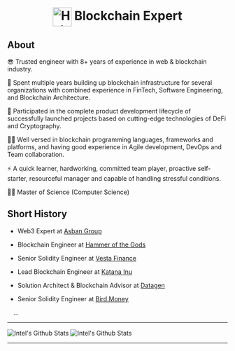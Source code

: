 <h1 align="center"><img align="center" width="43" alt="Hi there!" src="https://raw.githubusercontent.com/MartinHeinz/MartinHeinz/master/wave.gif" /> Blockchain Expert</h1>

## About

😎 Trusted engineer with 8+ years of experience in web & blockchain industry.

🔭 Spent multiple years building up blockchain infrastructure for several organizations with combined experience in FinTech, Software Engineering, and Blockchain Architecture.

🚀 Participated in the complete product development lifecycle of successfully launched projects based on cutting-edge technologies of DeFi and Cryptography.

👨‍💻 Well versed in blockchain programming languages, frameworks and platforms,  and having good experience in Agile development, DevOps and Team collaboration.

⚡ A quick learner, hardworking, committed team player, proactive self-starter, resourceful manager and capable of handling stressful conditions.

👨‍🎓 Master of Science (Computer Science)

## Short History

- Web3 Expert at <a href="https://asban.com">Asban Group</a>

- Blockchain Engineer at <a href="https://github.com/hotg-ai">Hammer of the Gods</a>

- Senior Solidity Engineer at <a href="https://github.com/vesta-finance">Vesta Finance</a>

- Lead Blockchain Engineer at <a href="https://github.com/katanainu">Katana Inu</a>

- Solution Architect & Blockchain Advisor at <a href="https://github.com/Datagen-Project">Datagen</a>

- Senior Solidity Engineer at <a href="https://github.com/bird-money">Bird.Money</a>

&emsp;...

--- 
<img align="center" alt="Intel's Github Stats" src="https://github-readme-stats.vercel.app/api/top-langs?username=IntelMin&show_icons=true&locale=en&hide_border=true&theme=dark&layout=compact" />
<img align="center" alt="Intel's Github Stats" src="https://github-readme-stats.vercel.app/api?username=IntelMin&show_icons=true&hide_border=true&theme=dark" />

---

